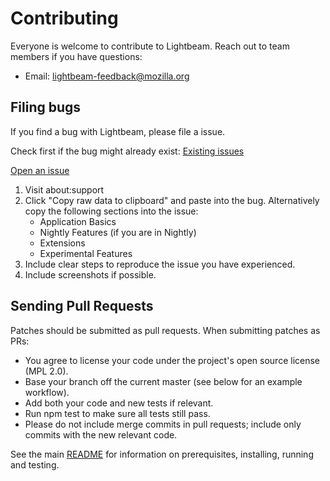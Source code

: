 # Contributing

Everyone is welcome to contribute to Lightbeam. Reach out to team members if you have questions:

- Email: lightbeam-feedback@mozilla.org

## Filing bugs

If you find a bug with Lightbeam, please file a issue.

Check first if the bug might already exist: [Existing issues](https://github.com/mozilla/lightbeam-we/issues)

[Open an issue](https://github.com/mozilla/lightbeam-we/issues/new)

1. Visit about:support
2. Click "Copy raw data to clipboard" and paste into the bug. Alternatively copy the following sections into the issue:
    - Application Basics
    - Nightly Features (if you are in Nightly)
    - Extensions
    - Experimental Features
3. Include clear steps to reproduce the issue you have experienced.
4. Include screenshots if possible.

## Sending Pull Requests

Patches should be submitted as pull requests. When submitting patches as PRs:

- You agree to license your code under the project's open source license (MPL 2.0).
- Base your branch off the current master (see below for an example workflow).
- Add both your code and new tests if relevant.
- Run npm test to make sure all tests still pass.
- Please do not include merge commits in pull requests; include only commits with the new relevant code.

See the main [README](./README.md) for information on prerequisites, installing, running and testing.
